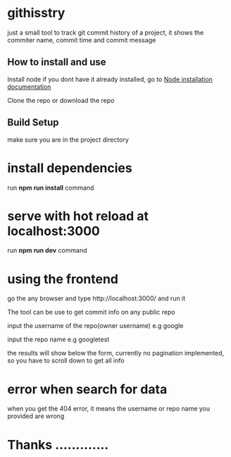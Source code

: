 # githisstry
just a small tool to track git commit history of a project, it shows the commiter name, commit time and commit message

## How to install and use

<p>Install node if you dont have it already installed, go to <a href="https://nodejs.org/en/download/">Node installation documentation</a></p>
<p>

Clone the repo or download the repo

## Build Setup

make sure you are in the project directory

# install dependencies
run <b>npm run install</b> command

# serve with hot reload at localhost:3000
run <b>npm run dev</b> command

# using the frontend
go the any browser and type http://localhost:3000/ and run it

The tool can be use to get commit info on any public repo

input the username of the repo(owner username) e.g google

input the repo name e.g googletest

the results will show below the form, currently no pagination implemented, so you have to scroll down to get all info

# error when search for data 

when you get the 404 error, it means the username or repo name you provided are wrong

# Thanks .............

